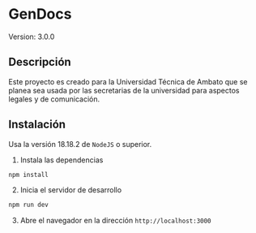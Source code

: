 # GenDocs

Version: 3.0.0

## Descripción

Este proyecto es creado para la Universidad Técnica de Ambato que se planea sea usada por las secretarias de la universidad para aspectos legales y de comunicación.

## Instalación

Usa la versión 18.18.2 de `NodeJS` o superior.

1. Instala las dependencias
  
```bash
npm install
```

2. Inicia el servidor de desarrollo

```bash
npm run dev
```

3. Abre el navegador en la dirección `http://localhost:3000`


